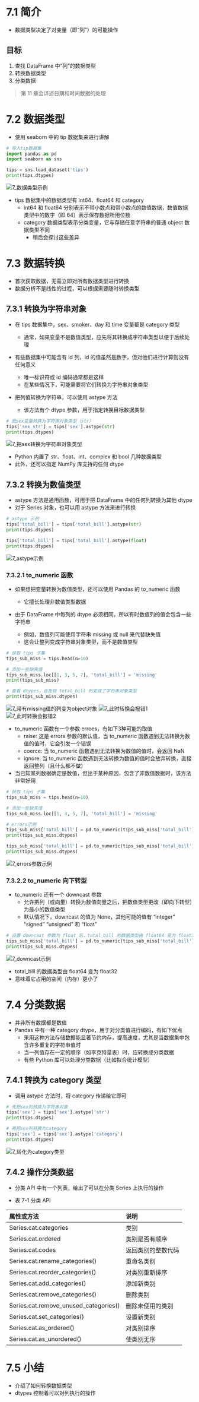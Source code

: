 <!-- code_chunk_output -->

# 7.1 简介

- 数据类型决定了对变量（即“列”）的可能操作

## 目标

1. 查找 DataFrame 中“列”的数据类型
2. 转换数据类型
3. 分类数据

> 第 11 章会详述日期和时间数据的处理

# 7.2 数据类型

- 使用 seaborn 中的 tip 数据集来进行讲解

```python
# 导入tip数据集
import pandas as pd
import seaborn as sns

tips = sns.load_dataset('tips')
print(tips.dtypes)
```

![7_数据类型示例](image/7_数据类型示例.png)

- tips 数据集中的数据类型有 int64、float64 和 category
  - int64 和 float64 分别表示不带小数点和带小数点的数值数据，数值数据类型中的数字（即 64）表示保存数据所用位数
  - category 数据类型表示分类变量，它与存储任意字符串的普通 object 数据类型不同
    - 稍后会探讨这些差异

# 7.3 数据转换

- 首次获取数据，无需立即对所有数据类型进行转换
- 数据分析不是线性的过程，可以根据需要随时转换类型

## 7.3.1 转换为字符串对象

- 在 tips 数据集中，sex、smoker、day 和 time 变量都是 category 类型
  - 通常，如果变量不是数值类型，应先将其转换成字符串类型以便于后续处理
- 有些数据集中可能含有 id 列，id 的值虽然是数字，但对他们进行计算则没有任何意义
  - 唯一标识符或 id 编码通常都是这样
  - 在某些情况下，可能需要将它们转换为字符串对象类型
&nbsp;

- 把列值转换为字符串，可以使用 astype 方法
  - 该方法有个 dtype 参数，用于指定转换目标数据类型

```python
# 把sex变量转换为字符串对象类型（str）
tips['sex_str'] = tips['sex'].astype(str)
print(tips.dtypes)
```

![7_把sex转换为字符串对象类型](image/7_把sex转换为字符串对象类型.png)

- Python 内置了 str、float、int、complex 和 bool 几种数据类型
- 此外，还可以指定 NumPy 库支持的任何 dtype

## 7.3.2 转换为数值类型

- astype 方法是通用函数，可用于把 DataFrame 中的任何列转换为其他 dtype
- 对于 Series 对象，也可以用 astype 方法来进行转换

```python
# astype 示例
tips['total_bill'] = tips['total_bill'].astype(str)
print(tips.dtypes)

tips['total_bill'] = tips['total_bill'].astype(float)
print(tips.dtypes)
```

![7_astype示例](image/7_astype示例.png)

### 7.3.2.1 to_numeric 函数

- 如果想把变量转换为数值类型，还可以使用 Pandas 的 to_numeric 函数
  - 它擅长处理非数值类型数据
&nbsp;

- 由于 DataFrame 中每列的 dtype 必须相同，所以有时数值列的值会包含一些字符串
  - 例如，数值列可能使用字符串 missing 或 null 来代替缺失值
  - 这会让整列变成字符串对象类型，而不是数值类型

```python
# 获取 tips 子集
tips_sub_miss = tips.head(n=10)

# 添加一些缺失值
tips_sub_miss.loc[[1, 3, 5, 7], 'total_bill'] = 'missing'
print(tips_sub_miss)

# 查看 dtypes，会发现 total_bill 列变成了字符串对象类型
print(tips_sub_miss.dtypes)
```

![7_带有missing值的列变为object对象](image/7_带有missing值的列变为object对象.png)
![7_此时转换会报错1](image/7_此时转换会报错1.png)
![7_此时转换会报错2](image/7_此时转换会报错2.png)

- to_numeric 函数有一个参数 erroes，有如下3种可能的取值
  - raise: 这是 errors 参数的默认值，当 to_numeric 函数遇到无法转换为数值的值时，它会引发一个错误
  - coerce: 当 to_numeric 函数遇到无法转换为数值的值时，会返回 NaN
  - ignore: 当 to_numeric 函数遇到无法转换为数值的值时会放弃转换，直接返回整列（且什么都不做）
- 当已知某列数据确定是数值，但出于某种原因，包含了非数值数据时，该方法非常好用

```python
# 获取 tips 子集
tips_sub_miss = tips.head(n=10)

# 添加一些缺失值
tips_sub_miss.loc[[1, 3, 5, 7], 'total_bill'] = 'missing'

# errors示例
tips_sub_miss['total_bill'] = pd.to_numeric(tips_sub_miss['total_bill'], errors='ignore')   # 忽略非数值，什么也不做
print(tips_sub_miss.dtypes)

tips_sub_miss['total_bill'] = pd.to_numeric(tips_sub_miss['total_bill'], errors='coerce')   # 非数值返回 NaN
print(tips_sub_miss.dtypes)
```

![7_errors参数示例](image/7_errors参数示例.png)

### 7.3.2.2 to_numeric 向下转型

- to_numeric 还有一个 downcast 参数
  - 允许把列（或向量）转换为数值向量之后，把数值类型更改（即向下转型）为最小的数值类型
  - 默认情况下，downcast 的值为 None，其他可能的值有 “integer” “signed” “unsigned” 和 “float”

```python
# 设置 downcast 参数为 float 后，total_bill 的数据类型由 float64 变为 float32
tips_sub_miss['total_bill'] = pd.to_numeric(tips_sub_miss['total_bill'], errors='coerce', downcast='float')
print(tips_sub_miss.dtypes) 
```

![7_downcast示例](image/7_downcast示例.png)

- total_bill 的数据类型由 float64 变为 float32
- 意味着它占用的空间（内存）更小了

# 7.4 分类数据

- 并非所有数据都是数值
- Pandas 中有一种 category dtype，用于对分类值进行编码，有如下优点
  - 采用这种方法存储数据能显著节约内存，提高速度，尤其是当数据集中包含许多重复的字符串值时
  - 当一列值存在一定的顺序（如李克特量表）时，应转换成分类数据
  - 有些 Python 库可以处理分类数据（比如拟合统计模型）

## 7.4.1 转换为 category 类型

- 调用 astype 方法时，将 category 传递给它即可

```python
# 先把sex列转换为字符串对象
tips['sex'] = tips['sex'].astype('str')
print(tips.dtypes)

# 再把sex列转换为category
tips['sex'] = tips['sex'].astype('category')
print(tips.dtypes)
```

![7_转化为category类型](image/7_转化为category类型.png)

## 7.4.2 操作分类数据

- 分类 API 中有一个列表，给出了可以在分类 Series 上执行的操作
&nbsp;

- 表 7-1 分类 API

|属性或方法|说明|
|:----|:----|
|Series.cat.categories | 类别 |
|Series.cat.ordered | 类别是否有顺序 |
|Series.cat.codes | 返回类别的整数代码 |
|Series.cat.rename_categories() | 重命名类别 |
|Series.cat.reorder_categories() | 对类别重新排序 |
|Series.cat.add_categories() | 添加新类别 |
|Series.cat.remove_categories() | 删除类别 |
|Series.cat.remove_unused_categories() | 删除未使用的类别 |
|Series.cat.set_categories() | 设置新类别 |
|Series.cat.as_ordered() | 对类别排序 |
|Series.cat.as_unordered() | 使类别无序 |

# 7.5 小结

- 介绍了如何转换数据类型
- dtypes 控制着可以对列执行的操作
